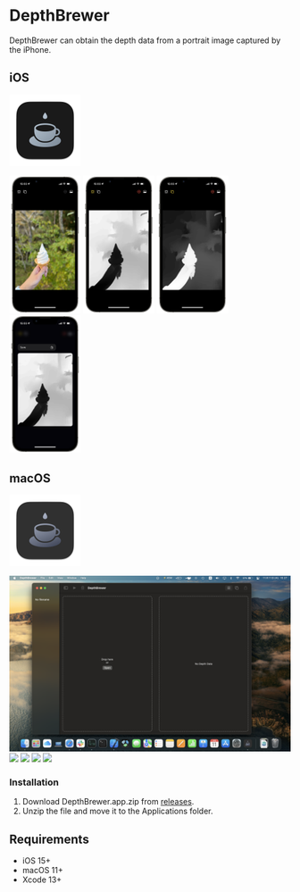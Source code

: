 # DepthBrewer

DepthBrewer can obtain the depth data from a portrait image captured by the iPhone.

## iOS

<img src="materials/depthbrewer-iOS_icon.png" width=128>

<p aline="center">
  <img src="materials/depthbrewer-iOS-1.png" width=128>
  <img src="materials/depthbrewer-iOS-2.png" width=128>
  <img src="materials/depthbrewer-iOS-3.png" width=128>
  <img src="materials/depthbrewer-iOS-4.png" width=128>
</p>



## macOS

<img src="materials/depthbrewer-macOS_icon.png" width=128>

<p aline="center">
  <img src="materials/depthbrewer-macOS-1.png" width=512>
  <img src="materials/depthbrewer-macOS-2.png" width=512>
  <img src="materials/depthbrewer-macOS-3.png" width=512>
  <img src="materials/depthbrewer-macOS-4.png" width=512>
  <img src="materials/depthbrewer-macOS-5.png" width=512>
</p>

### Installation

1. Download DepthBrewer.app.zip from [releases](https://github.com/Shakshi3104/DepthBrewer/releases).
2. Unzip the file and move it to the Applications folder.

## Requirements
- iOS 15+
- macOS 11+
- Xcode 13+
